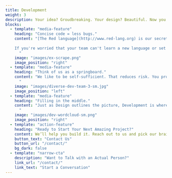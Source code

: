```yaml
---
title: Development
weight: 3
description: Your idea? Groudbreaking. Your design? Beautiful. Now you just have to write some code...right?
blocks:
  - template: "media-feature"
    heading: "Concise code = less bugs."
    content: "[The Red language](http://www.red-lang.org) is our secret weapon. Nobody understands it or wields it more effectively than we do; because we built it. It's fully open source, developed transparently, so you're never locked in or out. We can provide standalone EXEs with no dependencies, whether you're running on Windows, Linux, or pre-Catalina OS X. Android support is under development as well.<br><br>
    
    If you're worried that your team can't learn a new language or set up a complex toolchain, fear not. Red was designed to be familiar and accessible, while also showing that there's a better way to build software. The toolchain is a single EXE that can cross-compile to any supported platform, and a self-hosted interactive console (a REPL to devs) for rapid work.
      "
    image: "images/ex-scrape.png"
    image_position: "right"
  - template: "media-feature"
    heading: "Think of us as a springboard."
    content: "We like to be self-sufficient. That reduces risk. You probably agree. So our goal is to make sure the work we do can be carried forward by your team, if you so desire. Less code and fewer dependencies means fewer unknowns and less bugs. Our methodology? Keep things simple and communicate. If you use other technologies, we're probably familiar with them. We have over 125 years of combined software development experience on our team, from graybeards to young turks.
      "
    image: "images/diverse-dev-team-3-sm.jpg"
    image_position: "left"
  - template: "media-feature"
    heading: "Filling in the middle."
    content: "Just as Design outlines the picture, Development is where you connect all the pieces. If you focus on finding one piece, it stops everything else. The trick is to step back and see the big picture, find groups of pieces that fit together, and look for patterns. Learning to balance top down and bottom up work, and seeing what sections post the most challenges comes from experience. Accept no substitute.<br>
      "
    image: "images/dev-wordcloud-sm.png"
    image_position: "right"
  - template: "action-feature"
    heading: "Ready to Start Your Next Amazing Project?"
    content: We’ll help you build it. Reach out to us and pick our brains.
    button_text: "Contact Us"
    button_url: "/contact/"
    bg_dark: false
  - template: "narrow-cta"
    description: "Want to Talk with an Actual Person?"
    link_url: "/contact/"
    link_text: "Start a Conversation"
---
```

